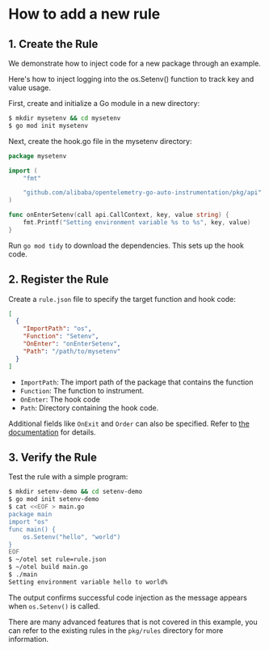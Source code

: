 # How to add a new rule

## 1. Create the Rule
We demonstrate how to inject code for a new package through an example.

Here's how to inject logging into the os.Setenv() function to track key and value usage.

First, create and initialize a Go module in a new directory:

```bash
$ mkdir mysetenv && cd mysetenv
$ go mod init mysetenv
```

Next, create the hook.go file in the mysetenv directory:

```go
package mysetenv

import (
	"fmt"

	"github.com/alibaba/opentelemetry-go-auto-instrumentation/pkg/api"
)

func onEnterSetenv(call api.CallContext, key, value string) {
	fmt.Printf("Setting environment variable %s to %s", key, value)
}
```

Run `go mod tidy` to download the dependencies. This sets up the hook code.

## 2. Register the Rule

Create a `rule.json` file to specify the target function and hook code:

```json
[
  {
    "ImportPath": "os",
    "Function": "Setenv",
    "OnEnter": "onEnterSetenv",
    "Path": "/path/to/mysetenv"
  }
]
```

- `ImportPath`: The import path of the package that contains the function
- `Function`: The function to instrument.
- `OnEnter`: The hook code
- `Path`: Directory containing the hook code.

Additional fields like `OnExit` and `Order` can also be specified. Refer to [the documentation](rule_def.md) for details.

## 3. Verify the Rule
Test the rule with a simple program:

```bash
$ mkdir setenv-demo && cd setenv-demo
$ go mod init setenv-demo
$ cat <<EOF > main.go
package main
import "os"
func main() {
    os.Setenv("hello", "world")
}
EOF
$ ~/otel set rule=rule.json
$ ~/otel build main.go
$ ./main
Setting environment variable hello to world%
```

The output confirms successful code injection as the message appears when `os.Setenv()` is called.

There are many advanced features that is not covered in this example, you can refer to the existing rules in the `pkg/rules` directory for more information.
